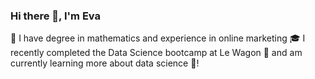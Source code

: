 ### Hi there 👋, I'm Eva

🧠 I have degree in mathematics and experience in online marketing
🎓 I recently completed the Data Science bootcamp at Le Wagon 
🌱 and am currently learning more about data science 🤖! 
<!--
**Blue-Eve/Blue-Eve** is a ✨ _special_ ✨ repository because its `README.md` (this file) appears on your GitHub profile.

Here are some ideas to get you started:

- 🔭 I’m currently working on ...
- 🌱 I’m currently learning ...
- 👯 I’m looking to collaborate on ...
- 🤔 I’m looking for help with ...
- 💬 Ask me about ...
- 📫 How to reach me: ...
- 😄 Pronouns: ...
- ⚡ Fun fact: ...
-->

